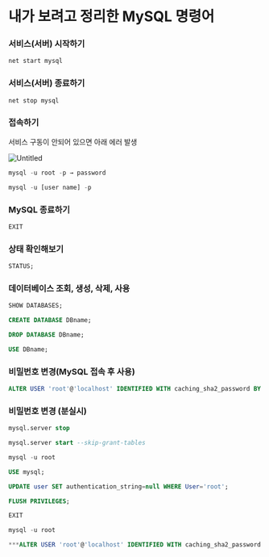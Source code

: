 # 내가 보려고 정리한 MySQL 명령어

### 서비스(서버) 시작하기

```python
net start mysql
```

### 서비스(서버) 종료하기

```python
net stop mysql
```

### 접속하기

서비스 구동이 안되어 있으면 아래 에러 발생

![Untitled](https://user-images.githubusercontent.com/69300448/216914462-8a0979e3-3043-40a5-808e-a0fffa31b4d4.png)

```python
mysql -u root -p → password

mysql -u [user name] -p
```

### MySQL 종료하기

```python
EXIT
```

### 상태 확인해보기

```sql
STATUS;
```

### 데이터베이스 조회, 생성, 삭제, 사용

```sql
SHOW DATABASES;

CREATE DATABASE DBname;

DROP DATABASE DBname;

USE DBname;
```

### 비밀번호 변경(MySQL 접속 후 사용)

```sql
ALTER USER 'root'@'localhost' IDENTIFIED WITH caching_sha2_password BY '1234';
```

### 비밀번호 변경 (분실시)

```sql
mysql.server stop

mysql.server start --skip-grant-tables

mysql -u root

USE mysql;

UPDATE user SET authentication_string=null WHERE User='root';

FLUSH PRIVILEGES;

EXIT

mysql -u root

***ALTER USER 'root'@'localhost' IDENTIFIED WITH caching_sha2_password BY '1234';***
```
